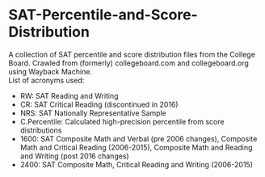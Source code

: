 # SAT-Percentile-and-Score-Distribution
A collection of SAT percentile and score distribution files from the College Board. Crawled from (formerly) collegeboard.com and collegeboard.org using Wayback Machine.
<br>
List of acronyms used:
* RW: SAT Reading and Writing
* CR: SAT Critical Reading (discontinued in 2016)
* NRS: SAT Nationally Representative Sample
* C.Percentile: Calculated high-precision percentile from score distributions
* 1600: SAT Composite Math and Verbal (pre 2006 changes), Composite Math and Critical Reading (2006-2015), Composite Math and Reading and Writing (post 2016 changes)
* 2400: SAT Composite Math, Critical Reading and Writing (2006-2015)


